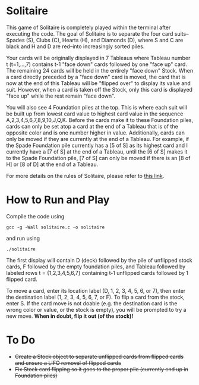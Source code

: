 # Solitaire

This game of Solitaire is completely played within the terminal after executing the code. The goal of Solitaire is to separate the four card suits–Spades (S), Clubs (C), Hearts (H), and Diamonds (D), where S and C are black and H and D are red–into increasingly sorted piles. 

Your cards will be originally displayed in 7 Tableaus where Tableau number t (t=1,...,7) contains t-1 "face down" cards followed by one "face up" card. The remaining 24 cards will be held in the entirely "face down" Stock. When a card directly preceded by a "face down" card is moved, the card that is now at the end of this Tableau will be "flipped over" to display its value and suit. However, when a card is taken off the Stock, only this card is displayed "face up" while the rest remain "face down".

You will also see 4 Foundation piles at the top. This is where each suit will be built up from lowest card value to highest card value in the sequence A,2,3,4,5,6,7,8,9,10,J,Q,K. Before the cards make it to these Foundation piles, cards can only be set atop a card at the end of a Tableau that is of the opposite color and is one number higher in value. Additionally, cards can only be moved if they are currently at the end of a Tableau. For example, if the Spade Foundation pile currently has a [5 of S] as its highest card and I currently have a [7 of S] at the end of a Tableau, until the [6 of S] makes it to the Spade Foundation pile, [7 of S] can only be moved if there is an [8 of H] or [8 of D] at the end of a Tableau.

For more details on the rules of Solitaire, please refer to [this link](https://bicyclecards.com/how-to-play/solitaire).

# How to Run and Play

Compile the code using
```
gcc -g -Wall solitaire.c -o solitaire
```
and run using
```
./solitaire
```
The first display will contain D (deck) followed by the pile of unflipped stock cards, F followed by the empty foundation piles, and Tableau followed by labeled rows t = {1,2,3,4,5,6,7} containing t-1 unflipped cards followed by 1 flipped card.

To move a card, enter its location label (D, 1, 2, 3, 4, 5, 6, or 7), then enter the destination label (1, 2, 3, 4, 5, 6, 7, or F). To flip a card from the stock, enter S. If the card move is not doable (e.g. the destination card is the wrong color or value, or the stock is empty), you will be prompted to try a new move. **When in doubt, flip it out (of the stock)!**

# To Do
- ~~Create a Stock object to separate unflipped cards from flipped cards and ensure a LIFO removal of flipped cards~~
- ~~Fix Stock card flipping so it goes to the proper pile (currently end up in Foundation piles)~~
